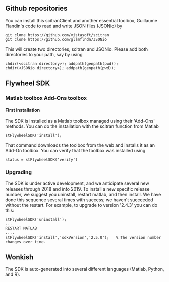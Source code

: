## Github repositories
You can install this scitranClient and another essential toolbox, Guillaume Flandin's code to read and write JSON files (JSONio) by 

    git clone https://github.com/vistasoft/scitran
    git clone https://github.com/gllmflndn/JSONio
    
This will create two directories, scitran and JSONio.  Please add both directories to your path, say by using

    chdir(<scitran directory>); addpath(genpath(pwd));
    chdir(<JSONio directory>); addpath(genpath(pwd));

## Flywheel SDK

### Matlab toolbox Add-Ons toolbox

#### First installation

The SDK is installed as a Matlab toolbox managed using their 'Add-Ons' methods. You can do the installation with the scitran function from Matlab

    stFlywheelSDK('install');

That command downloads the toolbox from the web and installs it as an Add-On toolbox. You can verify that the toolbox was installed using

    status = stFlywheelSDK('verify')

### Upgrading

The SDK is under active development, and we anticipate several new releases through 2018 and into 2019.  To install a new specific release number, we suggest you uninstall, restart matlab, and then install.  We have done this sequence several times with success; we haven't succeeded without the restart.  For example, to upgrade to version '2.4.3' you can do this:

    stFlywheelSDK('uninstall');
    ...
    RESTART MATLAB
    ....
    stFlywheelSDK('install','sdkVersion','2.5.0');   % The version number changes over time. 

## Wonkish

The SDK is auto-generated into several different languages (Matlab, Python, and R).


